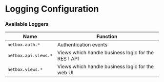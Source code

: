 # Logging Configuration

### Available Loggers

| Name                            | Function                                               |
|---------------------------------|--------------------------------------------------------|
| `netbox.auth.*`                 | Authentication events                                  |
| `netbox.api.views.*`            | Views which handle business logic for the REST API     |
| `netbox.views.*`                | Views which handle business logic for the web UI       |

